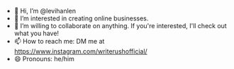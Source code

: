 - 👋 Hi, I’m @levihanlen
- 👀 I’m interested in creating online businesses.
- 💞️ I’m willing to collaborate on anything. If you're interested, I'll check out what you have!
- 📫 How to reach me: DM me at https://www.instagram.com/writerushofficial/
- 😄 Pronouns: he/him

<!---
levihanlen/levihanlen is a ✨ special ✨ repository because its `README.md` (this file) appears on your GitHub profile.
You can click the Preview link to take a look at your changes.
--->
